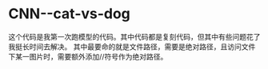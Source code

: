 # CNN--cat-vs-dog
这个代码是我第一次跑模型的代码。其中代码都是复刻代码，但其中有些问题花了我挺长时间去解决。
其中最要命的就是文件路径，需要是绝对路径，且访问文件下某一图片时，需要额外添加//符号作为绝对路径。
